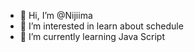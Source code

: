 - 👋 Hi, I’m @Nijiima
- 👀 I’m interested in learn about schedule
- 🌱 I’m currently learning Java Script


<!---
Nijiima/Nijiima is a ✨ special ✨ repository because its `README.md` (this file) appears on your GitHub profile.
You can click the Preview link to take a look at your changes.
--->
